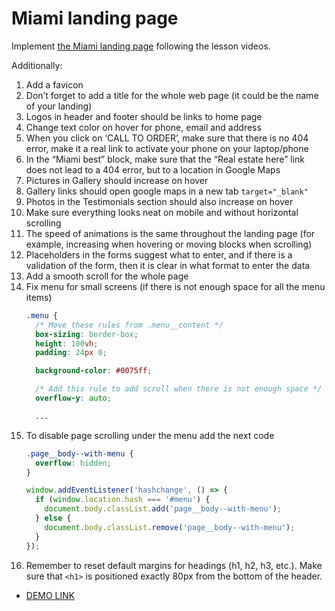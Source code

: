 # Miami landing page
Implement [the Miami landing page](https://www.figma.com/file/nHz8bflIwJaWP3P99vKTH5/miami_home_new?node-id=16033%3A3)
following the lesson videos.

Additionally:
1. Add a favicon
2. Don’t forget to add a title for the whole web page (it could be the name of your landing)
3. Logos in header and footer should be links to home page
4. Change text color on hover for phone, email and address
5. When you click on ‘CALL TO ORDER’, make sure that there is no 404 error, make it a real link to activate your phone on your laptop/phone
6. In the “Miami best” block, make sure that the “Real estate here” link does not lead to a 404 error, but to a location in Google Maps
7. Pictures in Gallery should increase on hover
8. Gallery links should open google maps in a new tab `target="_blank"`
9. Photos in the Testimonials section should also increase on hover
10. Make sure everything looks neat on mobile and without horizontal scrolling
11. The speed of animations is the same throughout the landing page (for example, increasing when hovering or moving blocks when scrolling)
12. Placeholders in the forms suggest what to enter, and if there is a validation of the form, then it is clear in what format to enter the data
13. Add a smooth scroll for the whole page
14. Fix menu for small screens (if there is not enough space for all the menu items)
    ```css
    .menu {
      /* Move these rules from .menu__content */
      box-sizing: border-box;
      height: 100vh;
      padding: 24px 0;

      background-color: #0075ff;

      /* Add this rule to add scroll when there is not enough space */
      overflow-y: auto;

      ...
    ```
15. To disable page scrolling under the menu add the next code
    ```css
    .page__body--with-menu {
      overflow: hidden;
    }
    ```
    ```js
    window.addEventListener('hashchange', () => {
      if (window.location.hash === '#menu') {
        document.body.classList.add('page__body--with-menu');
      } else {
        document.body.classList.remove('page__body--with-menu');
      }
    });
    ```
16. Remember to reset default margins for headings (h1, h2, h3, etc.). Make sure that ```<h1>``` is positioned exactly 80px from the bottom of the header.

- [DEMO LINK](https://TatianaMorozova04.github.io/layout_miami/)